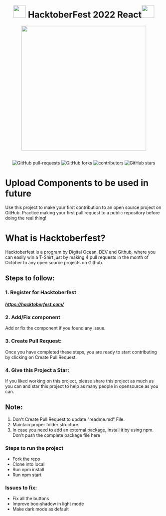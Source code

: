 <h1 align="center"> <img src= "https://octodex.github.com/images/original.png" width= "40" /> HacktoberFest 2022 React<img src= "https://octodex.github.com/images/original.png" width= "40" /> </h1>




<div align="center">
<img src= "https://external-preview.redd.it/d_6uprRJpBPS9-1ExJsjCWbbrQrHg8V1DxvTmCsSpH0.jpg?width=640&crop=smart&auto=webp&s=c86d4993194a52f9b1e39ccd6a929d532f380bf7" width= "400"/>
</div>
<br>

<p align="center">
   <img alt="GitHub pull-requests" src="https://img.shields.io/github/issues-pr/dikshantrajput/hacktoberfest-2022-react">
   <img alt="GitHub forks" src="https://img.shields.io/github/forks/dikshantrajput/hacktoberfest-2022-react">
   <img alt="contributors" src="https://img.shields.io/github/contributors/dikshantrajput/hacktoberfest-2022-react">
   <img alt="GitHub stars" src="https://img.shields.io/github/stars/dikshantrajput/hacktoberfest-2022-react">
</p>

# Upload Components to be used in future

Use this project to make your first contribution to an open source project on GitHub. Practice making your first pull request to a public repository before doing the real thing!

# What is Hacktoberfest?

Hacktoberfest is a program by Digital Ocean, DEV and Github, where you can easily win a T-Shirt just by making 4 pull requests in the month of October to any open source projects on Github.

## Steps to follow:

### 1. Register for Hacktoberfest

##### https://hacktoberfest.com/

### 2. Add/Fix component

Add or fix the component if you found any issue.

### 3. Create Pull Request:

Once you have completed these steps, you are ready to start contributing by clicking on Create Pull Request.

### 4. Give this Project a Star:

If you liked working on this project, please share this project as much as you can and star this project to help as many people in opensource as you can.


## Note:

1. Don't Create Pull Request to update "readme.md" File.
2. Maintain proper folder structure.
3. In case you need to add an external package, install it by using npm. Don't push the complete package file here


### Steps to run the project
* Fork the repo
* Clone into local
* Run npm install
* Run npm start

### Issues to fix:
* Fix all the buttons
* Improve box-shadow in light mode
* Make dark mode as default
